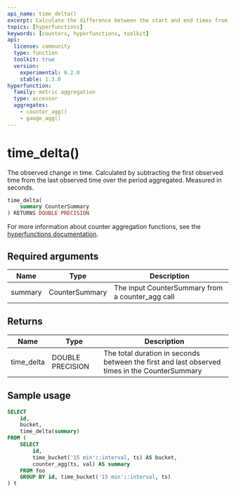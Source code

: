 ```yaml
---
api_name: time_delta()
excerpt: Calculate the difference between the start and end times from data in a `CounterSummary`
topics: [hyperfunctions]
keywords: [counters, hyperfunctions, toolkit]
api:
  license: community
  type: function
  toolkit: true
  version:
    experimental: 0.2.0
    stable: 1.3.0
hyperfunction:
  family: metric aggregation
  type: accessor
  aggregates:
    - counter_agg()
    - gauge_agg()
---
```


# time_delta() <tag type="toolkit" content="Toolkit" />

The observed change in time. Calculated by subtracting the first observed time
from the last observed time over the period aggregated. Measured in seconds.

```sql
time_delta(
    summary CounterSummary
) RETURNS DOUBLE PRECISION
```

For more information about counter aggregation functions, see the
[hyperfunctions documentation][hyperfunctions-counter-agg].

## Required arguments

|Name|Type|Description|
|-|-|-|
|summary|CounterSummary|The input CounterSummary from a counter_agg call|

## Returns

|Name|Type|Description|
|-|-|-|
|time_delta|DOUBLE PRECISION|The total duration in seconds between the first and last observed times in the CounterSummary|

## Sample usage

```sql
SELECT
    id,
    bucket,
    time_delta(summary)
FROM (
    SELECT
        id,
        time_bucket('15 min'::interval, ts) AS bucket,
        counter_agg(ts, val) AS summary
    FROM foo
    GROUP BY id, time_bucket('15 min'::interval, ts)
) t
```

[hyperfunctions-counter-agg]: /timescaledb/:currentVersion:/how-to-guides/hyperfunctions/counter-aggregation/
